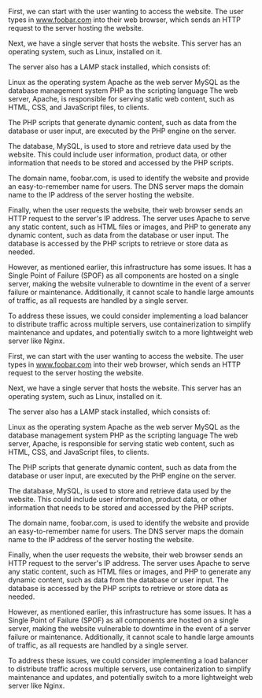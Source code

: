 
First, we can start with the user wanting to access the website. The user types in www.foobar.com into their web browser, which sends an HTTP request to the server hosting the website.

Next, we have a single server that hosts the website. This server has an operating system, such as Linux, installed on it.

The server also has a LAMP stack installed, which consists of:

Linux as the operating system
Apache as the web server
MySQL as the database management system
PHP as the scripting language
The web server, Apache, is responsible for serving static web content, such as HTML, CSS, and JavaScript files, to clients.

The PHP scripts that generate dynamic content, such as data from the database or user input, are executed by the PHP engine on the server.

The database, MySQL, is used to store and retrieve data used by the website. This could include user information, product data, or other information that needs to be stored and accessed by the PHP scripts.

The domain name, foobar.com, is used to identify the website and provide an easy-to-remember name for users. The DNS server maps the domain name to the IP address of the server hosting the website.

Finally, when the user requests the website, their web browser sends an HTTP request to the server's IP address. The server uses Apache to serve any static content, such as HTML files or images, and PHP to generate any dynamic content, such as data from the database or user input. The database is accessed by the PHP scripts to retrieve or store data as needed.

However, as mentioned earlier, this infrastructure has some issues. It has a Single Point of Failure (SPOF) as all components are hosted on a single server, making the website vulnerable to downtime in the event of a server failure or maintenance. Additionally, it cannot scale to handle large amounts of traffic, as all requests are handled by a single server.

To address these issues, we could consider implementing a load balancer to distribute traffic across multiple servers, use containerization to simplify maintenance and updates, and potentially switch to a more lightweight web server like Nginx.

First, we can start with the user wanting to access the website. The user types in www.foobar.com into their web browser, which sends an HTTP request to the server hosting the website.

Next, we have a single server that hosts the website. This server has an operating system, such as Linux, installed on it.

The server also has a LAMP stack installed, which consists of:

Linux as the operating system
Apache as the web server
MySQL as the database management system
PHP as the scripting language
The web server, Apache, is responsible for serving static web content, such as HTML, CSS, and JavaScript files, to clients.

The PHP scripts that generate dynamic content, such as data from the database or user input, are executed by the PHP engine on the server.

The database, MySQL, is used to store and retrieve data used by the website. This could include user information, product data, or other information that needs to be stored and accessed by the PHP scripts.

The domain name, foobar.com, is used to identify the website and provide an easy-to-remember name for users. The DNS server maps the domain name to the IP address of the server hosting the website.

Finally, when the user requests the website, their web browser sends an HTTP request to the server's IP address. The server uses Apache to serve any static content, such as HTML files or images, and PHP to generate any dynamic content, such as data from the database or user input. The database is accessed by the PHP scripts to retrieve or store data as needed.

However, as mentioned earlier, this infrastructure has some issues. It has a Single Point of Failure (SPOF) as all components are hosted on a single server, making the website vulnerable to downtime in the event of a server failure or maintenance. Additionally, it cannot scale to handle large amounts of traffic, as all requests are handled by a single server.

To address these issues, we could consider implementing a load balancer to distribute traffic across multiple servers, use containerization to simplify maintenance and updates, and potentially switch to a more lightweight web server like Nginx.
